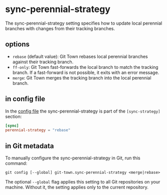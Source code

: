 # sync-perennial-strategy

The sync-perennial-strategy setting specifies how to update local perennial
branches with changes from their tracking branches.

## options

- `rebase` (default value): Git Town rebases local perennial branches against
  their tracking branch.
- `ff-only`: Git Town fast-forwards the local branch to match the tracking
  branch. If a fast-forward is not possible, it exits with an error message.
- `merge`: Git Town merges the tracking branch into the local perennial branch.

## in config file

In the [config file](../configuration-file.md) the sync-perennial-strategy is
part of the `[sync-strategy]` section:

```toml
[sync]
perennial-strategy = "rebase"
```

## in Git metadata

To manually configure the sync-perennial-strategy in Git, run this command:

```wrap
git config [--global] git-town.sync-perennial-strategy <merge|rebase>
```

The optional `--global` flag applies this setting to all Git repositories on
your machine. Without it, the setting applies only to the current repository.
